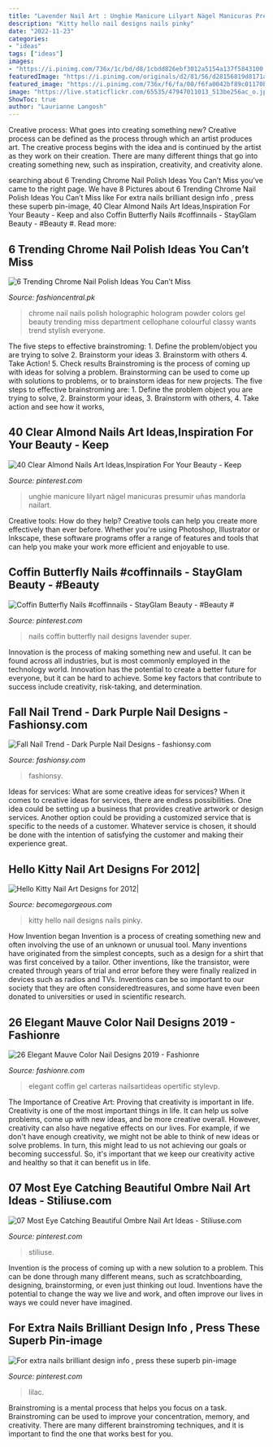 ```yaml
---
title: "Lavender Nail Art : Unghie Manicure Lilyart Nägel Manicuras Presumir Uñas Mandorla Nailart"
description: "Kitty hello nail designs nails pinky"
date: "2022-11-23"
categories:
- "ideas"
tags: ["ideas"]
images:
- "https://i.pinimg.com/736x/1c/bd/d8/1cbdd826ebf3012a5154a137f5843100.jpg"
featuredImage: "https://i.pinimg.com/originals/d2/81/56/d28156819d8171ab9636fa7a92a69687.jpg"
featured_image: "https://i.pinimg.com/736x/f6/fa/00/f6fa0042bf89c01170b28773147197fd.jpg"
image: "https://live.staticflickr.com/65535/47947011013_513be256ac_o.jpg"
ShowToc: true
author: "Laurianne Langosh"
---
```



Creative process: What goes into creating something new?
Creative process can be defined as the process through which an artist produces art. The creative process begins with the idea and is continued by the artist as they work on their creation. There are many different things that go into creating something new, such as inspiration, creativity, and creativity alone.

	

		
searching about 6 Trending Chrome Nail Polish Ideas You Can’t Miss you've came to the right page. We have 8 Pictures about 6 Trending Chrome Nail Polish Ideas You Can’t Miss like For extra nails brilliant design info , press these superb pin-image, 40 Clear Almond Nails Art Ideas,Inspiration For Your Beauty - Keep and also Coffin Butterfly Nails #coffinnails - StayGlam Beauty - #Beauty #. Read more:
		
    
## 6 Trending Chrome Nail Polish Ideas You Can’t Miss

<img loading=lazy src="http://www.fashioncentral.pk/wp-content/uploads/2017/08/Holographic-chrome.jpg" onerror="this.onerror=null;this.src='https://tse2.mm.bing.net/th?id=OIP.V7atxEuvhiEy02wKrAN5bwHaHP&amp;pid=15.1';" alt="6 Trending Chrome Nail Polish Ideas You Can’t Miss">

_Source: fashioncentral.pk_

>chrome nail nails polish holographic hologram powder colors gel beauty trending miss department cellophane colourful classy wants trend stylish everyone. 

	

The five steps to effective brainstroming: 1. Define the problem/object you are trying to solve 2. Brainstorm your ideas 3. Brainstorm with others 4. Take Action! 5. Check results
Brainstroming is the process of coming up with ideas for solving a problem. Brainstorming can be used to come up with solutions to problems, or to brainstorm ideas for new projects. The five steps to effective brainstroming are: 1. Define the problem object you are trying to solve, 2. Brainstorm your ideas, 3. Brainstorm with others, 4. Take action and see how it works, 
    
## 40 Clear Almond Nails Art Ideas,Inspiration For Your Beauty - Keep

<img loading=lazy src="https://i.pinimg.com/736x/1c/bd/d8/1cbdd826ebf3012a5154a137f5843100.jpg" onerror="this.onerror=null;this.src='https://tse2.mm.bing.net/th?id=OIP.PEmzFxJAcEeKfx2JkywkSQHaKF&amp;pid=15.1';" alt="40 Clear Almond Nails Art Ideas,Inspiration For Your Beauty - Keep">

_Source: pinterest.com_

>unghie manicure lilyart nägel manicuras presumir uñas mandorla nailart. 

	

Creative tools: How do they help?
Creative tools can help you create more effectively than ever before. Whether you're using Photoshop, Illustrator or Inkscape, these software programs offer a range of features and tools that can help you make your work more efficient and enjoyable to use.

    
## Coffin Butterfly Nails #coffinnails - StayGlam Beauty - #Beauty #

<img loading=lazy src="https://i.pinimg.com/originals/d2/81/56/d28156819d8171ab9636fa7a92a69687.jpg" onerror="this.onerror=null;this.src='https://tse1.mm.bing.net/th?id=OIP.FhDn4Yq0segV4udIHyiB3QHaLH&amp;pid=15.1';" alt="Coffin Butterfly Nails #coffinnails - StayGlam Beauty - #Beauty #">

_Source: pinterest.com_

>nails coffin butterfly nail designs lavender super. 

	

Innovation is the process of making something new and useful. It can be found across all industries, but is most commonly employed in the technology world. Innovation has the potential to create a better future for everyone, but it can be hard to achieve. Some key factors that contribute to success include creativity, risk-taking, and determination.

    
## Fall Nail Trend - Dark Purple Nail Designs - Fashionsy.com

<img loading=lazy src="https://fashionsy.com/wp-content/uploads/2014/10/16538937-origpic-78694c.jpg" onerror="this.onerror=null;this.src='https://tse1.mm.bing.net/th?id=OIP.3qV3JPFTz4Ua8_acCX47-wHaGB&amp;pid=15.1';" alt="Fall Nail Trend - Dark Purple Nail Designs - fashionsy.com">

_Source: fashionsy.com_

>fashionsy. 

	

Ideas for services: What are some creative ideas for services?
When it comes to creative ideas for services, there are endless possibilities. One idea could be setting up a business that provides creative artwork or design services. Another option could be providing a customized service that is specific to the needs of a customer. Whatever service is chosen, it should be done with the intention of satisfying the customer and making their experience great.

    
## Hello Kitty Nail Art Designs For 2012|

<img loading=lazy src="http://static.becomegorgeous.com/img/arts/2012/Jan/18/6485/pinky_nail_11_thumb.jpg" onerror="this.onerror=null;this.src='https://tse3.mm.bing.net/th?id=OIP.KUNfSMRqSR-9RNw37gshGgHaLM&amp;pid=15.1';" alt="Hello Kitty Nail Art Designs for 2012|">

_Source: becomegorgeous.com_

>kitty hello nail designs nails pinky. 

	

How Invention began
Invention is a process of creating something new and often involving the use of an unknown or unusual tool. Many inventions have originated from the simplest concepts, such as a design for a shirt that was first conceived by a tailor. Other inventions, like the transistor, were created through years of trial and error before they were finally realized in devices such as radios and TVs. Inventions can be so important to our society that they are often consideredtreasures, and some have even been donated to universities or used in scientific research.

    
## 26 Elegant Mauve Color Nail Designs 2019 - Fashionre

<img loading=lazy src="https://live.staticflickr.com/65535/47947011013_513be256ac_o.jpg" onerror="this.onerror=null;this.src='https://tse2.mm.bing.net/th?id=OIP.BkTSioY6jbOwz97wxFQY0QHaNK&amp;pid=15.1';" alt="26 Elegant Mauve Color Nail Designs 2019 - Fashionre">

_Source: fashionre.com_

>elegant coffin gel carteras nailsartideas opertific stylevp. 

	

The Importance of Creative Art: Proving that creativity is important in life.
Creativity is one of the most important things in life. It can help us solve problems, come up with new ideas, and be more creative overall. However, creativity can also have negative effects on our lives. For example, if we don't have enough creativity, we might not be able to think of new ideas or solve problems. In turn, this might lead to us not achieving our goals or becoming successful. So, it's important that we keep our creativity active and healthy so that it can benefit us in life.

    
## 07 Most Eye Catching Beautiful Ombre Nail Art Ideas - Stiliuse.com

<img loading=lazy src="https://i.pinimg.com/originals/0f/f1/83/0ff183d7cf4436da49ad2616cd204937.jpg" onerror="this.onerror=null;this.src='https://tse2.mm.bing.net/th?id=OIP.ZzfBG-_r1olG75uclqkzLQHaJs&amp;pid=15.1';" alt="07 Most Eye Catching Beautiful Ombre Nail Art Ideas - Stiliuse.com">

_Source: pinterest.com_

>stiliuse. 

	

Invention is the process of coming up with a new solution to a problem. This can be done through many different means, such as scratchboarding, designing, brainstorming, or even just thinking out loud. Inventions have the potential to change the way we live and work, and often improve our lives in ways we could never have imagined.

    
## For Extra Nails Brilliant Design Info , Press These Superb Pin-image

<img loading=lazy src="https://i.pinimg.com/736x/f6/fa/00/f6fa0042bf89c01170b28773147197fd.jpg" onerror="this.onerror=null;this.src='https://tse4.mm.bing.net/th?id=OIP.mxPHoBr91_6XPF-XQUWDtQHaKa&amp;pid=15.1';" alt="For extra nails brilliant design info , press these superb pin-image">

_Source: pinterest.com_

>lilac. 

	

Brainstroming is a mental process that helps you focus on a task. Brainstroming can be used to improve your concentration, memory, and creativity. There are many different brainstroming techniques, and it is important to find the one that works best for you.

